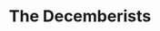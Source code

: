 ---
title: "The Decemberists"
summary: "Indie folk rock band from Portland, OR, USA, founded in 2000. Line-up: Colin Meloy: singer, songwriter Chris Funk: guitar, multi-instrumentalist Jenny Conlee: Hammond organ, accordion, melodica, piano, keyboards, harmonica Nate Query: bass guitar, string bass John Moen: drums, backing vocals, melodica, guitar"
image: "the-decemberists.jpg"
---